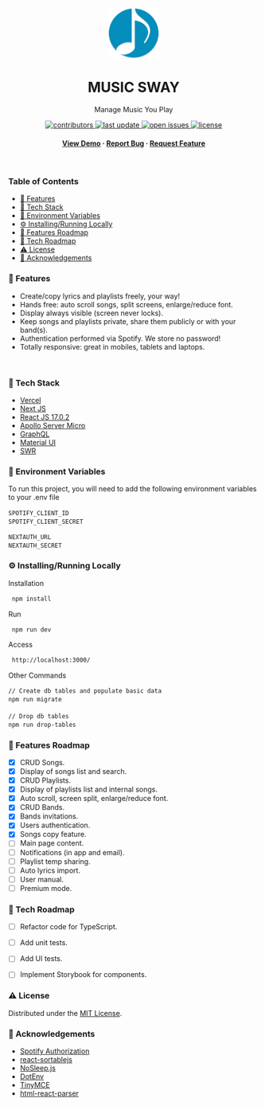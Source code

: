 <div align="center">
    <img src="https://github.com/dennyboechat/music-sway-web/blob/main/public/ms_logo.png" alt="" width="100" height="auto" />
    <h1>MUSIC SWAY</h1>
    <p>Manage Music You Play</p>
    <p>
        <a href="https://github.com/dennyboechat/music-sway-web/graphs/contributors">
            <img src="https://img.shields.io/github/contributors/dennyboechat/music-sway-web" alt="contributors" />
        </a>
        <a href="">
            <img src="https://img.shields.io/github/last-commit/dennyboechat/music-sway-web" alt="last update" />
        </a>
        <a href="https://github.com/dennyboechat/music-sway-web/issues/">
            <img src="https://img.shields.io/github/issues/dennyboechat/music-sway-web" alt="open issues" />
        </a>
        <a href="https://github.com/dennyboechat/music-sway-web/blob/master/LICENSE">
            <img src="https://img.shields.io/github/license/dennyboechat/music-sway-web" alt="license" />
        </a>
    </p>
    <h4>
        <a href="https://music-sway-web.vercel.app/">View Demo</a>
        <span> · </span>
        <a href="https://github.com/dennyboechat/music-sway-web/issues/">Report Bug</a>
        <span> · </span>
        <a href="https://github.com/dennyboechat/music-sway-web/issues/">Request Feature</a>
    </h4>
</div>

<br />

<h3>Table of Contents</h3>

- [:dart: Features](#dart-features)
- [:space_invader: Tech Stack](#space_invader-tech-stack)
- [:key: Environment Variables](#key-environment-variables)
- [:gear: Installing/Running Locally](#gear-installingrunning-locally)
- [:compass: Features Roadmap](#compass-features-roadmap)
- [:compass: Tech Roadmap](#compass-tech-roadmap)
- [:warning: License](#warning-license)
- [:gem: Acknowledgements](#gem-acknowledgements)


### :dart: Features

- Create/copy lyrics and playlists freely, your way!
- Hands free: auto scroll songs, split screens, enlarge/reduce font.
- Display always visible (screen never locks).
- Keep songs and playlists private, share them publicly or with your band(s).
- Authentication performed via Spotify. We store no password!
- Totally responsive: great in mobiles, tablets and laptops.

<img src="https://user-images.githubusercontent.com/12437153/186416472-d23c9be6-2e58-4e54-abb7-1a00d44ffcd1.jpg" alt="" width="400" height="auto" />
<img src="https://user-images.githubusercontent.com/12437153/186417468-0018fdcb-8f2d-41d2-8617-f4d67d06a3a8.jpg" alt="" width="400" height="auto" />


### :space_invader: Tech Stack

<ul>
    <li><a href="https://vercel.com/" target="_blank">Vercel</a></li>
    <li><a href="https://nextjs.org/" target="_blank">Next JS</a></li>
    <li><a href="https://reactjs.org/" target="_blank">React JS 17.0.2</a></li>
    <li><a href="https://www.apollographql.com/" target="_blank">Apollo Server Micro</a></li>
    <li><a href="https://graphql.org/" target="_blank">GraphQL</a></li>
    <li><a href="https://mui.com/" target="_blank">Material UI</a></li>
    <li><a href="https://swr.vercel.app/" target="_blank">SWR</a></li>
</ul>


### :key: Environment Variables

To run this project, you will need to add the following environment variables to your .env file

`SPOTIFY_CLIENT_ID`  
`SPOTIFY_CLIENT_SECRET`  

`NEXTAUTH_URL`  
`NEXTAUTH_SECRET`  


### :gear: Installing/Running Locally

Installation

```bash
 npm install
```

Run

```bash
 npm run dev
```

Access

```bash
 http://localhost:3000/
```

Other Commands

```bash
// Create db tables and populate basic data
npm run migrate

// Drop db tables
npm run drop-tables
```

### :compass: Features Roadmap

* [x] CRUD Songs.
* [x] Display of songs list and search.
* [x] CRUD Playlists.
* [x] Display of playlists list and internal songs.
* [x] Auto scroll, screen split, enlarge/reduce font.
* [x] CRUD Bands.
* [x] Bands invitations.
* [x] Users authentication.
* [x] Songs copy feature.
* [ ] Main page content.
* [ ] Notifications (in app and email).
* [ ] Playlist temp sharing.
* [ ] Auto lyrics import.
* [ ] User manual.
* [ ] Premium mode.

### :compass: Tech Roadmap

* [ ] Refactor code for TypeScript.
* [ ] Add unit tests.
* [ ] Add UI tests.
* [ ] Implement Storybook for components.


### :warning: License

Distributed under the <a href="https://github.com/dennyboechat/music-sway-web/blob/main/LICENSE">MIT License</a>.


### :gem: Acknowledgements

<ul>
    <li><a href="https://developer.spotify.com/documentation/general/guides/authorization/" target="_blank">Spotify Authorization</a></li>
    <li><a href="https://github.com/SortableJS/react-sortablejs/" target="_blank">react-sortablejs</a></li>
    <li><a href="https://github.com/richtr/NoSleep.js/" target="_blank">NoSleep.js</a></li>
    <li><a href="https://github.com/motdotla/dotenv/" target="_blank">DotEnv</a></li>
    <li><a href="https://www.tiny.cloud/" target="_blank">TinyMCE</a></li>
    <li><a href="https://github.com/remarkablemark/html-react-parser/" target="_blank">html-react-parser</a></li>
</ul>
